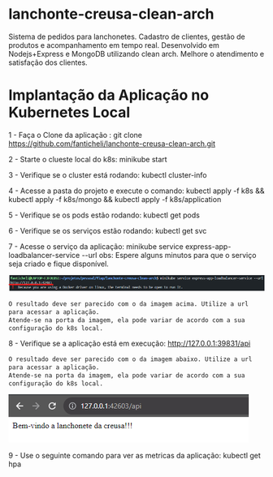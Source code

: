 # lanchonte-creusa-clean-arch
Sistema de pedidos para lanchonetes. Cadastro de clientes, gestão de produtos e acompanhamento em tempo real. Desenvolvido em Nodejs+Express e MongoDB utilizando clean arch. Melhore o atendimento e satisfação dos clientes.

# Implantação da Aplicação no Kubernetes Local

1 - Faça o Clone da aplicação : git clone https://github.com/fanticheli/lanchonte-creusa-clean-arch.git

2 - Starte o clueste local do k8s: minikube start

3 - Verifique se o cluster está rodando: kubectl cluster-info

4 - Acesse a pasta do projeto e execute o comando: kubectl apply -f k8s && kubectl apply -f k8s/mongo && kubectl apply -f k8s/application

5 - Verifique se os pods estão rodando: kubectl get pods

6 - Verifique se os serviços estão rodando: kubectl get svc

7 - Acesse o serviço da aplicação: minikube service express-app-loadbalancer-service --url
    obs: Espere alguns minutos para que o serviço seja criado e fique disponível.

![Alt text](images/image.png)

    O resultado deve ser parecido com o da imagem acima. Utilize a url para acessar a aplicação. 
    Atende-se na porta da imagem, ela pode variar de acordo com a sua configuração do k8s local.

8 - Verifique se a aplicação está em execução: http://127.0.0.1:39831/api
    
    O resultado deve ser parecido com o da imagem abaixo. Utilize a url para acessar a aplicação. 
    Atende-se na porta da imagem, ela pode variar de acordo com a sua configuração do k8s local.

![Alt text](images/image-1.png)

9 - Use o seguinte comando para ver as metricas da aplicação: kubectl get hpa
